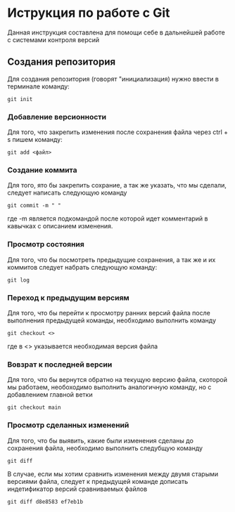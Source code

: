 # Иструкция по работе с Git

Данная инструкция составлена для помощи себе в дальнейшей работе с системами контроля версий

## Создания репозитория

Для создания репозитория (говорят "инициализация) нужно ввести в терминале команду:

    git init

### Добавление версионности

Для того, что закрепить изменения после сохранения файла через ctrl + s пишем команду:

    git add <файл>

### Создание коммита

Для того, ято бы закрепить сохрание, а так же указать, что мы сделали, следует написать следующую команду

    git commit -m " "

где -m является подкомандой после которой идет комментарий в кавычках с описанием изменения.

### Просмотр состояния 

Для того, что бы посмотреть предыдущие сохранения, а так же и их коммитов следует набрать следующую команду:

    git log

### Переход к предыдущим версиям

Для того, что бы перейти к просмотру ранних версий файла после выполнения предыдущей команды, необходимо выполнить команду

    git checkout <>

где в <> указывается необходимая версия файла

### Вовзрат к последней версии

Для того, что бы вернутся обратно на текущую версию файла, скоторой мы работаем, необоходимо выполнить аналогичную команду, но с добавлением главной ветки

    git checkout main

### Просмотр сделанных изменений

Для того, что бы выявить, какие были изменения сделаны до сохранения файла, необходимо выполнить следубщую команду

    git diff

В случае, если мы хотим сравнить изменения между двумя старыми версиями файла, следует к предыдущей команде дописать индетификатор версий сравниваемых файлов

    git diff d8e8583 ef7eb1b
